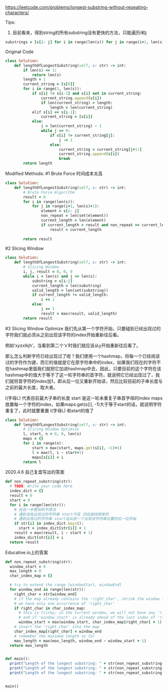 https://leetcode.com/problems/longest-substring-without-repeating-characters/

Tips:
1. 目前看来，得到string的所有substring没有更快的方法，只能遍历i和j

```ruby
substrings = [s[i: j] for i in range(len(s)) for j in range(i+1, len(s)+1)]
```


Original Code

```ruby
class Solution:
    def lengthOfLongestSubstring(self, s: str) -> int:
        if len(s) <= 1:
            return len(s)
        length = 1
        current_string = [s[0]]
        for i in range(1, len(s)):
            if s[i] != s[i-1] and s[i] not in current_string:
                current_string.append(s[i])
                if len(current_string) > length:
                    length = len(current_string)
            elif s[i] == s[i-1]:
                current_string = [s[i]]
            else:
                j = len(current_string) - 1
                while j >= 0:
                    if s[i] != current_string[j]:
                        j -= 1
                    else:
                        current_string = current_string[j+1:]
                        current_string.append(s[i])
                        break
        return length  
```

Modified Methods:
#1 Brute Force
时间成本太高

```ruby
class Solution:
    def lengthOfLongestSubstring(self, s: str) -> int:
        # Brute Force Algorithm
        result = 0
        for i in range(len(s)):
            for j in range(i+1, len(s)+1):
                element = s[i: j]
                non_repeat = len(set(element))
                current_length = len(element)
                if current_length > result and non_repeat == current_length:
                    result = current_length
                    
        return result
```

#2 Slicing Window

```ruby
class Solution:
    def lengthOfLongestSubstring(self, s: str) -> int:
        # Slicing Window
        i, j, result = 0, 0, 0
        while i < len(s) and j <= len(s):
            substring = s[i:j]
            current_length = len(substring)
            valid_length = len(set(substring))
            if current_length != valid_length:
                i += 1
            else:
                j += 1
                result = max(result, valid_length)
        return result
```

#3 Slicing Window Optimize
我们先从第一个字符开始，只要碰到已经出现过的字符我们就必须从之前出现该字符的index开始重新往后看。

例如‘xyzxlkjh’，当看到第二个‘x’时我们就应该从y开始重新往后看了。

那么怎么判断字符已经出现过了呢？我们使用一个hashmap，将每一个已经阅读过的字符作为键，而它的值就是它在原字符串中的index，如果我们现在的字符不在hashmap里面我们就把它加进hashmap中去，因此，只要目前的这个字符在该hashmap中的值大于等于了这一轮字符串的首字符，就说明它已经出现过了，我们就将首字符的index加1，即从后一位又重新开始读，然后比较目前的子串长度与之前的最大长度，取大者。

l(字母L) 代表目前最大子串的长度
start 是这一轮未重复子串首字母的index
maps 放置每一个字符的index，如果maps.get(s[i], -1)大于等于start的话，就说明字符重复了，此时就要重置 l(字母L) 和start的值了

```ruby
class Solution:
    def lengthOfLongestSubstring(self, s: str) -> int:
        # Slicing Window Optimize
        l, start, n = 0, 0, len(s)
        maps = {}
        for i in range(n):
            start = max(start, maps.get(s[i], -1)+1)
            l = max(l, i - start+1)
            maps[s[i]] = i
        return l
 ```

2020.4.6 自己复盘写出的答案
```ruby
def non_repeat_substring(str):
  # TODO: Write your code here
  index_dict = {}
  result = 0
  start = 0
  for i in range(len(str)):
    # 在这一步更加的不简洁
    # 遇到没有出现过的字符串 start不变 仍旧保持原来的
    # 遇到出现过的字符串 start会从前一个出现该字符串位置的后一位开始
    if str[i] in index_dict.keys():
      start = index_dict[str[i]] + 1
    result = max(result, i - start + 1)
    index_dict[str[i]] = i
  return result
```

Educative.io上的答案
```ruby
def non_repeat_substring(str):
  window_start = 0
  max_length = 0
  char_index_map = {}

  # try to extend the range [windowStart, windowEnd]
  for window_end in range(len(str)):
    right_char = str[window_end]
    # if the map already contains the 'right_char', shrink the window from the beginning so that
    # we have only one occurrence of 'right_char'
    if right_char in char_index_map:
      # this is tricky; in the current window, we will not have any 'right_char' after its previous index
      # and if 'window_start' is already ahead of the last index of 'right_char', we'll keep 'window_start'
      window_start = max(window_start, char_index_map[right_char] + 1)
    # insert the 'right_char' into the map
    char_index_map[right_char] = window_end
    # remember the maximum length so far
    max_length = max(max_length, window_end - window_start + 1)
  return max_length


def main():
  print("Length of the longest substring: " + str(non_repeat_substring("aabccbb")))
  print("Length of the longest substring: " + str(non_repeat_substring("abbbb")))
  print("Length of the longest substring: " + str(non_repeat_substring("abccde")))


main()
```
